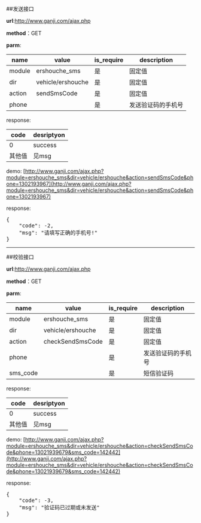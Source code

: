 ##发送接口

**url**:http://www.ganji.com/ajax.php

**method**：GET

**parm**:

name|value|is_require|description
-|-|-|-
module  | ershouche_sms  |是 |固定值
dir    | vehicle/ershouche	 |是|  固定值
action|sendSmsCode |是|固定值
phone|      |是| 发送验证码的手机号

response:

code|desriptyon
-|-
0|success
其他值|见msg


demo:
[http://www.ganji.com/ajax.php?module=ershouche_sms&dir=vehicle/ershouche&action=sendSmsCode&phone=1302193967](http://www.ganji.com/ajax.php?module=ershouche_sms&dir=vehicle/ershouche&action=sendSmsCode&phone=1302193967)

response:

<pre class='prettyprint'>
{
    "code": -2,
    "msg": "请填写正确的手机号!"
}
</pre>
---
##校验接口

**url**:http://www.ganji.com/ajax.php

**method**：GET

**parm**:


name|value|is_require|description
-|-|-|-
module  | ershouche_sms  |是|固定值
dir    | vehicle/ershouche|是	|  固定值
action|checkSendSmsCode|是|固定值
phone|     |是| 发送验证码的手机号
sms_code||是|短信验证码

response:

code|desriptyon
-|-
0|success
其他值|见msg


demo:
[http://www.ganji.com/ajax.php?module=ershouche_sms&dir=vehicle/ershouche&action=checkSendSmsCode&phone=13021939679&sms_code=142442](http://www.ganji.com/ajax.php?module=ershouche_sms&dir=vehicle/ershouche&action=checkSendSmsCode&phone=13021939679&sms_code=142442)

response:

<pre class='prettyprint'>
{
    "code": -3,
    "msg": "验证码已过期或未发送"
}
</pre>


